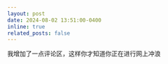 ```yaml
---
layout: post
date: 2024-08-02 13:51:00-0400
inline: true
related_posts: false
---
```


我增加了一点评论区，这样你才知道你正在进行网上冲浪
